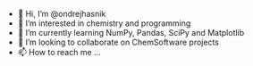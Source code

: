 - 👋 Hi, I’m @ondrejhasnik
- 👀 I’m interested in chemistry and programming
- 🌱 I’m currently learning NumPy, Pandas, SciPy and Matplotlib
- 💞️ I’m looking to collaborate on ChemSoftware projects
- 📫 How to reach me ...

<!---
ondhas/ondhas is a ✨ special ✨ repository because its `README.md` (this file) appears on your GitHub profile.
You can click the Preview link to take a look at your changes.
--->
